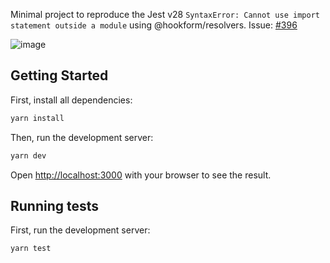 Minimal project to reproduce the Jest v28 `SyntaxError: Cannot use import statement outside a module` using @hookform/resolvers.
Issue: [#396](https://github.com/react-hook-form/resolvers/issues/396)

![image](https://user-images.githubusercontent.com/10119079/165988137-5508df0e-f109-4aea-9d69-087453fc16cc.png)


## Getting Started

First, install all dependencies:

```bash
yarn install
```

Then, run the development server:

```bash
yarn dev
```

Open [http://localhost:3000](http://localhost:3000) with your browser to see the result.

## Running tests

First, run the development server:

```bash
yarn test
```
